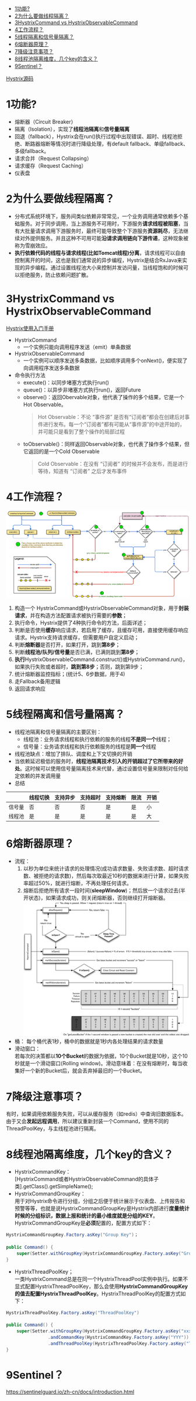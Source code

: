 <!-- TOC -->

- [1功能?](#1功能)
- [2为什么要做线程隔离？](#2为什么要做线程隔离)
- [3HystrixCommand vs HystrixObservableCommand](#3hystrixcommand-vs-hystrixobservablecommand)
- [4工作流程？](#4工作流程)
- [5线程隔离和信号量隔离？](#5线程隔离和信号量隔离)
- [6熔断器原理？](#6熔断器原理)
- [7降级注意事项？](#7降级注意事项)
- [8线程池隔离维度，几个key的含义？](#8线程池隔离维度几个key的含义)
- [9Sentinel？](#9sentinel)

<!-- /TOC -->

[Hystrix源码](https://blog.csdn.net/alex_xfboy/article/details/89844066)
# 1功能?
- 熔断器（Circuit Breaker）
- 隔离（Isolation），实现了**线程池隔离**和**信号量隔离**
- 回退（fallback），Hystrix会在run()执行过程中出现错误、超时、线程池拒绝、断路器熔断等情况时进行降级处理，有default fallback、单级fallback、多级fallback。
- 请求合并（Request Collapsing）
- 请求缓存（Request Caching）
- 仪表盘
# 2为什么要做线程隔离？
- 分布式系统环境下，服务间类似依赖非常常见，一个业务调用通常依赖多个基础服务。对于同步调用，当上游服务不可用时，下游服务**请求线程被阻塞**，当有大批量请求调用下游服务时，最终可能导致整个下游服务**资源耗尽**，无法继续对外提供服务。并且这种不可用可能**沿请求调用链向下游传递**，这种现象被称为雪崩效应。
- **执行依赖代码的线程与请求线程(比如Tomcat线程)分离**，请求线程可以自由控制离开的时间，这也是我们通常说的异步编程，Hystrix是结合RxJava来实现的异步编程。通过设置线程池大小来控制并发访问量，当线程饱和的时候可以拒绝服务，防止依赖问题扩散。
# 3HystrixCommand vs HystrixObservableCommand
[Hystrix使用入门手册](https://www.jianshu.com/p/b9af028efebb)
- HystrixCommand
    - 一个实例只能向调用程序发送（emit）单条数据
- HystrixObservableCommand
    - 一个实例可以顺序发送多条数据，比如顺序调用多个onNext()，便实现了向调用程序发送多条数据
- 命令执行方法
    - execute()：以同步堵塞方式执行run()
    - queue()：以异步非堵塞方式执行run()，返回Future
    - observe()：返回Obervable对象，他代表了操作的多个结果，它是一个Hot Observable。
        >Hot Observable：不论 “事件源” 是否有“订阅者”都会在创建后对事件进行发布。每一个“订阅者”都有可能从“事件源”的中途开始的，并可能只是看到了整个操作的局部过程
    - toObservable()：同样返回Observable对象，也代表了操作多个结果，但它返回的是一个Cold Observable
        >Cold Observable：在没有 “订阅者” 的时候并不会发布，而是进行等待，知道有 “订阅者” 之后才发布事件
# 4工作流程？
![](../picture/微服务/hystrix/1-工作流程.png)
1. 构造一个 HystrixCommand或HystrixObservableCommand对象，用于**封装请求**，并在构造方法配置请求被执行需要的**参数**；
2. 执行命令，Hystrix提供了4种执行命令的方法，后面详述；
3. 判断是否使用**缓存**响应请求，若启用了缓存，且缓存可用，直接使用缓存响应请求。Hystrix支持请求缓存，但需要用户自定义启动；
4. 判断**熔断器**是否打开，如果打开，跳到**第8步**；
5. 判断**线程池/队列/信号量**是否已满，已满则跳到**第8步**；
6. **执行**HystrixObservableCommand.construct()或HystrixCommand.run()，如果执行失败或者超时，**跳到第8步**；否则，跳到第9步；
7. 统计熔断器监控指标；(统计5、6步数据，用于4)
8. 走Fallback备用逻辑
9. 返回请求响应
# 5线程隔离和信号量隔离？
- 线程池隔离和信号量隔离的主要区别：
    - 线程池：业务请求线程和执行依赖的服务的线程**不是同一个**线程；
    - 信号量：业务请求线程和执行依赖服务的线程是**同一个**线程
- 线程池缺点：增加了排队、调度和上下文切换的开销
- 当依赖延迟极低的服务时，**线程池隔离技术引入的开销超过了它所带来的好处**。这时候可以使用信号量隔离技术来代替，通过设置信号量来限制对任何给定依赖的并发调用量
- 总结      

||线程切换|支持异步|支持超时|支持熔断|限流|开销|
|-|-|-|-|-|-|-|
|信号量|否|否|否|是|是|小|
|线程池|是|是|是|是|是|大|
# 6熔断器原理？
- 流程：  
    1. 以秒为单位来统计请求的处理情况(成功请求数量、失败请求数、超时请求数、被拒绝的请求数)，然后每次取最近10秒的数据来进行计算，如果失败率超过50%，就进行熔断，不再处理任何请求。
    2.  熔断后拒绝所有请求一段时间(**sleepWindow**)；然后放一个请求过去(半开状态)，如果请求成功，则关闭熔断器，否则继续打开熔断器。
![](../picture/微服务/hystrix/2-熔断器.png)
- 桶：
每个桶代表1秒，桶中的数据就是1秒内各处理结果的请求数量
- 滑动窗口：  
若每次的决策都以**10个Bucket**的数据为依据，10个Bucket就是10秒，这个10秒就是一个滑动窗口(Rolling window)。滑动意味着：在没有熔断时，每当收集好一个新的Bucket后，就会丢弃掉最旧的一个Bucket。
# 7降级注意事项？
有时，如果调用依赖服务失败，可以从缓存服务（如redis）中查询旧数据版本。由于又会**发起远程调用**，所以建议重新封装一个Command，使用不同的ThreadPoolKey，与主线程池进行隔离。
# 8线程池隔离维度，几个key的含义？
- HystrixCommandKey：  
[HystrixCommand或者HystrixObservableCommand的具体子类].getClass().getSimpleName();
- HystrixCommandGroupKey：  
用于对Hystrix命令进行分组，分组之后便于统计展示于仪表盘、上传报告和预警等等，也就是说HystrixCommandGroupKey是Hystrix内部进行**度量统计时候的分组标识，数据上报和统计的最小维度就是分组的KEY**。HystrixCommandGroupKey是**必须**配置的，配置方式如下：
```java
HystrixCommandGroupKey.Factory.asKey("Group Key")；

public Command() {
    super(Setter.withGroupKey(HystrixCommandGroupKey.Factory.asKey("Group Key")));
}
```
- HystrixThreadPoolKey；  
一类HystrixCommand总是在同一个HystrixThreadPool实例中执行。如果不显式配置HystrixThreadPoolKey，那么会使用**HystrixCommandGroupKey的值去配置HystrixThreadPoolKey**。HystrixThreadPoolKey的配置方式如下：
```java
HystrixThreadPoolKey.Factory.asKey("ThreadPoolKey")

public Command() {
    super(Setter.withGroupKey(HystrixCommandGroupKey.Factory.asKey("xxx"))
                .andCommandKey(HystrixCommandKey.Factory.asKey("YYY"))
                .andThreadPoolKey(HystrixThreadPoolKey.Factory.asKey("ThreadPoolKey")));
}
```
# 9Sentinel？
https://sentinelguard.io/zh-cn/docs/introduction.html